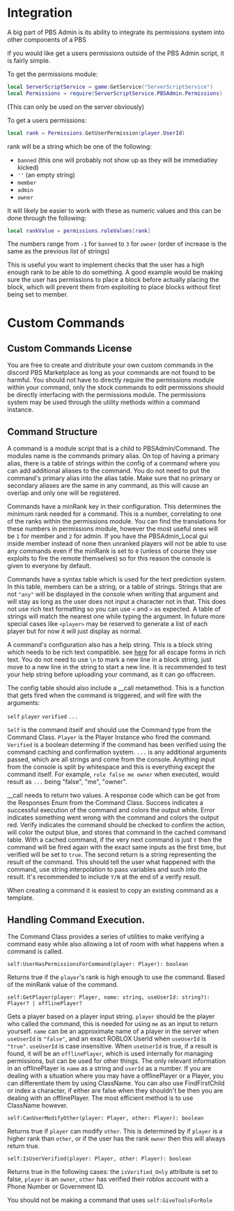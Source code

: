 # Integration
A big part of PBS Admin is its ability to integrate its permissions system into other components of a PBS

if you would like get a users permissions outside of the PBS Admin script, it is fairly simple.

To get the permissions module:
```lua
local ServerScriptService = game:GetService("ServerScriptService")
local Permissions = require(ServerScriptService.PBSAdmin.Permissions)
```
(This can only be used on the server obviously)

To get a users permissions:
```lua
local rank = Permissions.GetUserPermission(player.UserId)
```
rank will be a string which be one of the following:
- `banned` (this one will probably not show up as they will be immediatley kicked)
- `''` (an empty string)
- `member`
- `admin` 
- `owner`

It will likely be easier to work with these as numeric values and this can be done through the following:
```lua
local rankValue = permissions.roleValues[rank]
```

The numbers range from `-1` for `banned` to `3` for `owner` (order of increase is the same as the previous list of strings)

This is useful you want to implement checks that the user has a high enough rank to be able to do something. A good example would be making sure the user has permissions to place a block before actually placing the block, which will prevent them from exploiting to place blocks without first being set to member.

# Custom Commands
## Custom Commands License
You are free to create and distribute your own custom commands in the discord PBS Marketplace as long as your commands are not found to be harmful. You should not have to directly require the permissions module within your command, only the stock commands to edit permissions should be directly interfacing with the permissions module. The permissions system may be used through the utility methods within a command instance.

## Command Structure
A command is a module script that is a child to PBSAdmin/Command. The modules name is the commands primary alias. On top of having a primary alias, there is a table of strings within the config of a command where you can add additional aliases to the command. You do not need to put the command's primary alias into the alias table. Make sure that no primary or secondary aliases are the same in any command, as this will cause an overlap and only one will be registered.

Commands have a minRank key in their configuration. This determines the minimum rank needed for a command. This is a number, correlating to one of the ranks within the permissions module. You can find the translations for these numbers in permissions module, however the most useful ones will be `1` for member and `2` for admin. If you have the PBSAdmin_Local gui inside member instead of none then unranked players will not be able to use any commands even if the minRank is set to `0` (unless of course they use exploits to fire the remote themselves) so for this reason the console is given to everyone by default.

Commands have a syntax table which is used for the text prediction system. In this table, members can be a string, or a table of strings. Strings that are not `"any"` will be displayed in the console when writing that argument and will stay as long as the user does not input a character not in that. This does not use rich text formatting so you can use `<` and `>` as expected. A table of strings will match the nearest one while typing the argument. In future more special cases like `<player>` may be reserved to generate a list of each player but for now it will just display as normal.

A command's configuration also has a help string. This is a block string which needs to be rich text compatible. see [here](https://create.roblox.com/docs/ui/rich-text#escape-forms) for all escape forms in rich text. You do not need to use `\n` to mark a new line in a block string, just move to a new line in the string to start a new line. It is recommended to test your help string before uploading your command, as it can go offscreen.

The config table should also include a __call metamethod. This is a function that gets fired when the command is triggered, and will fire with the arguments:

`self` `player` `verified` `...`

`Self` is the command itself and should use the Command type from the Command Class. `Player` is the Player Instance who fired the command. `Verified` is a boolean determing if the command has been verified using the command caching and confirmation system. `...` is any additional arguments passed, which are all strings and come from the console. Anything input from the console is split by whitespace and this is everything except the command itself. For example, `role false me owner` when executed, would result as `...` being "false", "me", "owner". 

__call needs to return two values. A response code which can be got from the Responses Enum from the Command Class. Success indicates a successful execution of the command and colors the output white. Error indicates something went wrong with the command and colors the output red. Verify indicates the command should be checked to confirm the action, will color the output blue, and stores that command in the cached command table. With a cached command, if the very next command is just `Y` then the command will be fired again with the exact same inputs as the first time, but verified will be set to `true`. The second return is a string representing the result of the command. This should tell the user what happened with the command, use string interpolation to pass variables and such into the result. It's recommended to include `Y/N` at the end of a verify result. 

When creating a command it is easiest to copy an existing command as a template.

## Handling Command Execution.
The Command Class provides a series of utilities to make verifying a command easy while also allowing a lot of room with what happens when a command is called. 

`self:UserHasPermissionsForCommand(player: Player): boolean`

Returns true if the `player`'s rank is high enough to use the command. Based of the minRank value of the command.

`self:GetPlayer(player: Player, name: string, useUserId: string?): Player? | offlinePlayer?`

Gets a player based on a player input string. `player` should be the player who called the command, this is needed for using `me` as an input to return yourself. `name` can be an approximate name of a player in the server when `useUserId` is `"false"`, and an exact ROBLOX UserId when `useUserId` is `"true"`. `useUserId` is case insensitive. When `useUserId` is true, if a result is found, it will be an `offlinePlayer`, which is used internally for managing permissions, but can be used for other things. The only relevant information in an offlinePlayer is `name` as a string and `userId` as a number. If you are dealing with a situation where you may have a offlinePlayer or a Player, you can differentiate them by using ClassName. You can also use FindFirstChild or index a character, if either are false when they shouldn't be then you are dealing with an offlinePlayer. The most efficient method is to use ClassName however. 

`self:CanUserModifyOther(player: Player, other: Player): boolean`

Returns true if `player` can modify `other`. This is determined by if `player` is a higher rank than `other`, or if the user has the rank `owner` then this will always return true.

`self:IsUserVerified(player: Player, other: Player): boolean`

Returns true in the following cases: the `isVerified_Only` attribute is set to false, `player` is an `owner`, `other` has verified their roblox account with a Phone Number or Government ID.

You should not be making a command that uses `self:GiveToolsForRole`  
